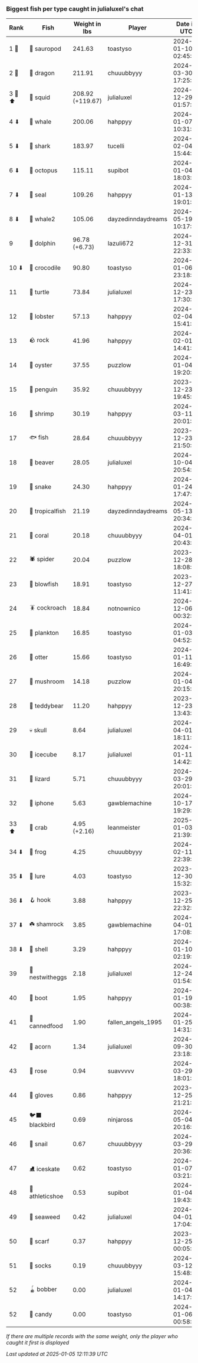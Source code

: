 ### Biggest fish per type caught in julialuxel's chat
| Rank | Fish | Weight in lbs | Player | Date in UTC |
|------|--------|-----------|---------|------|
| 1 🥇  | 🦕 sauropod | 241.63 | toastyso | 2024-01-10 02:45:42 |
| 2 🥈  | 🐉 dragon | 211.91 | chuuubbyyy | 2024-03-30 17:25:01 |
| 3 🥉 ⬆ | 🦑 squid | 208.92 (+119.67) | julialuxel | 2024-12-29 01:57:03 |
| 4 ⬇ | 🐳 whale | 200.06 | hahppyy | 2024-01-07 10:31:34 |
| 5 ⬇ | 🦈 shark | 183.97 | tucelli | 2024-02-04 15:44:44 |
| 6 ⬇ | 🐙 octopus | 115.11 | supibot | 2024-01-04 18:03:52 |
| 7 ⬇ | 🦭 seal | 109.26 | hahppyy | 2024-01-13 19:01:21 |
| 8 ⬇ | 🐋 whale2 | 105.06 | dayzedinndaydreams | 2024-05-19 10:17:56 |
| 9  | 🐬 dolphin | 96.78 (+6.73) | lazuli672 | 2024-12-31 22:33:51 |
| 10 ⬇ | 🐊 crocodile | 90.80 | toastyso | 2024-01-06 23:18:16 |
| 11  | 🐢 turtle | 73.84 | julialuxel | 2024-12-23 17:30:06 |
| 12  | 🦞 lobster | 57.13 | hahppyy | 2024-02-04 15:41:47 |
| 13  | 🪨 rock | 41.96 | hahppyy | 2024-02-01 14:41:58 |
| 14  | 🦪 oyster | 37.55 | puzzlow | 2024-01-04 19:20:12 |
| 15  | 🐧 penguin | 35.92 | chuuubbyyy | 2023-12-23 19:45:06 |
| 16  | 🦐 shrimp | 30.19 | hahppyy | 2024-03-11 20:01:30 |
| 17  | 🐟 fish | 28.64 | chuuubbyyy | 2023-12-23 21:50:22 |
| 18  | 🦫 beaver | 28.05 | julialuxel | 2024-10-04 20:54:33 |
| 19  | 🐍 snake | 24.30 | hahppyy | 2024-01-24 17:47:43 |
| 20  | 🐠 tropicalfish | 21.19 | dayzedinndaydreams | 2024-05-13 20:34:24 |
| 21  | 🪸 coral | 20.18 | chuuubbyyy | 2024-04-01 20:43:48 |
| 22  | 🕷️ spider | 20.04 | puzzlow | 2023-12-28 18:08:57 |
| 23  | 🐡 blowfish | 18.91 | toastyso | 2023-12-27 11:41:27 |
| 24  | 🪳 cockroach | 18.84 | notnownico | 2024-12-06 00:32:24 |
| 25  | 🦠 plankton | 16.85 | toastyso | 2024-01-03 04:52:07 |
| 26  | 🦦 otter | 15.66 | toastyso | 2024-01-11 16:49:02 |
| 27  | 🍄 mushroom | 14.18 | puzzlow | 2024-01-04 20:15:17 |
| 28  | 🧸 teddybear | 11.20 | hahppyy | 2023-12-23 13:43:06 |
| 29  | 💀 skull | 8.64 | julialuxel | 2024-04-01 18:11:26 |
| 30  | 🧊 icecube | 8.17 | julialuxel | 2024-01-11 14:42:35 |
| 31  | 🦎 lizard | 5.71 | chuuubbyyy | 2024-03-29 20:01:01 |
| 32  | 📱 iphone | 5.63 | gawblemachine | 2024-10-17 19:29:24 |
| 33 ⬆ | 🦀 crab | 4.95 (+2.16) | leanmeister | 2025-01-03 21:39:41 |
| 34 ⬇ | 🐸 frog | 4.25 | chuuubbyyy | 2024-02-11 22:39:37 |
| 35 ⬇ | 🎏 lure | 4.03 | toastyso | 2023-12-30 15:32:52 |
| 36 ⬇ | 🪝 hook | 3.88 | hahppyy | 2023-12-25 22:32:58 |
| 37 ⬇ | ☘️ shamrock | 3.85 | gawblemachine | 2024-04-01 17:08:27 |
| 38 ⬇ | 🐚 shell | 3.29 | hahppyy | 2024-01-10 02:19:04 |
| 39  | 🪺 nestwitheggs | 2.18 | julialuxel | 2024-12-24 01:54:16 |
| 40  | 👢 boot | 1.95 | hahppyy | 2024-01-19 00:38:03 |
| 41  | 🥫 cannedfood | 1.90 | fallen_angels_1995 | 2024-01-25 14:31:20 |
| 42  | 🌰 acorn | 1.34 | julialuxel | 2024-09-30 23:18:34 |
| 43  | 🌹 rose | 0.94 | suavvvvv | 2024-03-29 18:01:59 |
| 44  | 🧤 gloves | 0.86 | hahppyy | 2023-12-25 21:21:08 |
| 45  | 🐦‍⬛ blackbird | 0.69 | ninjaross | 2024-05-04 20:16:52 |
| 46  | 🐌 snail | 0.67 | chuuubbyyy | 2024-03-29 20:36:29 |
| 47  | ⛸️ iceskate | 0.62 | toastyso | 2024-01-07 03:21:01 |
| 48  | 👟 athleticshoe | 0.53 | supibot | 2024-01-04 19:43:39 |
| 49  | 🌿 seaweed | 0.42 | julialuxel | 2024-04-01 17:04:41 |
| 50  | 🧣 scarf | 0.37 | hahppyy | 2023-12-25 00:05:05 |
| 51  | 🧦 socks | 0.19 | chuuubbyyy | 2024-03-12 15:48:51 |
| 52  | 🪀 bobber | 0.00 | julialuxel | 2024-01-04 14:17:46 |
| 52  | 🍬 candy | 0.00 | toastyso | 2024-01-06 00:58:33 |

_If there are multiple records with the same weight, only the player who caught it first is displayed_

_Last updated at 2025-01-05 12:11:39 UTC_